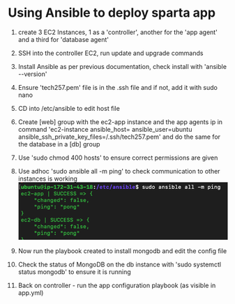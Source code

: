 # Using Ansible to deploy sparta app

1. create 3 EC2 Instances, 1 as a 'controller', another for the 'app agent' and a third for 'database agent'
2. SSH into the controller EC2, run update and upgrade commands
3. Install Ansible as per previous documentation, check install with 'ansible --version'
4. Ensure 'tech257.pem' file is in the .ssh file and if not, add it with sudo nano 
5. CD into /etc/ansible to edit host file
6. Create [web] group with the ec2-app instance and the app agents ip in command 'ec2-instance ansible_host=<app agent IP> ansible_user=ubuntu ansible_ssh_private_key_files=/.ssh/tech257.pem' and do the same for the database in a [db] group
7. Use 'sudo chmod 400 hosts' to ensure correct permissions are given
8. Use adhoc 'sudo ansible all -m ping' to check communication to other instances is working
   ![alt text](<Screenshot 2024-03-26 at 17.19.42.png>)

9. Now run the playbook created to install mongodb and edit the config file 
10. Check the status of MongoDB on the db instance with 'sudo systemctl status mongodb' to ensure it is running
11. Back on controller - run the app configuration playbook (as visible in app.yml)